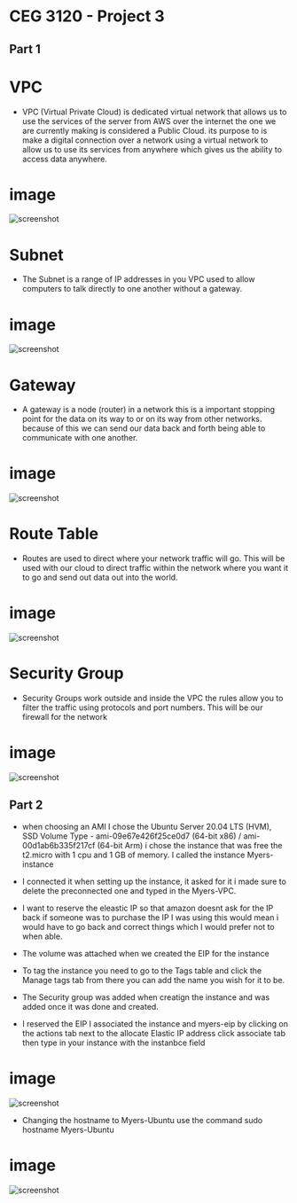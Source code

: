 # CEG 3120 - Project 3


## Part 1 

# VPC
* VPC (Virtual Private Cloud) is dedicated virtual network that allows us to use the services of the server from AWS over the internet the one we are currently making is considered a Public Cloud. its purpose to is make a digital connection over a network using a virtual network to allow us to use its services from anywhere which gives us the ability to access data anywhere.

# image
![screenshot](images/VPC2.png)

# Subnet

* The Subnet is a range of IP addresses in you VPC used to allow computers to talk directly to one another without a gateway. 

# image
![screenshot](images/Subnet2.png)

# Gateway 

* A gateway is a node (router) in a network this is a important stopping point for the data on its way to or on its way from other networks.
because of this we can send our data back and forth being able to communicate with one another. 

# image
![screenshot](images/Gateway.png)

# Route Table

* Routes are used to direct where your network traffic will go. This will be used with our cloud to direct traffic within the network where you want it to go and send out data out into the world.

# image
![screenshot](images/routetable.png)

# Security Group 

* Security Groups work outside and inside the VPC the rules allow you to filter the traffic using protocols and port numbers. This will be our firewall for the network 

# image
![screenshot](images/SecurityGroups.png)

## Part 2

* when choosing an AMI I chose the Ubuntu Server 20.04 LTS (HVM), SSD Volume Type - ami-09e67e426f25ce0d7 (64-bit x86) / ami-00d1ab6b335f217cf (64-bit Arm) i chose the instance that was free the t2.micro with 1 cpu and 1 GB of memory. I called the instance Myers-instance 

* I connected it when setting up the instance, it asked for it i made sure to delete the preconnected one and typed in the Myers-VPC.

* I want to reserve the eleastic IP so that amazon doesnt ask for the IP back if someone was to purchase the IP I was using this would mean i would have to go back and correct things which I would prefer not to when able.

* The volume was attached when we created the EIP for the instance 

* To tag the instance you need to go to the Tags table and click the Manage tags tab from there you can add the name you wish for it to be.

* The Security group was added when creatign the instance and was added once it was done and created.

* I reserved the EIP I associated the instance and myers-eip by clicking on the actions tab next to the allocate Elastic IP address click associate tab then type in your instance with the instanbce field 

# image
![screenshot](images/instance.png)

* Changing the hostname to Myers-Ubuntu use the command sudo hostname Myers-Ubuntu

# image
![screenshot](images/namechange.png)
